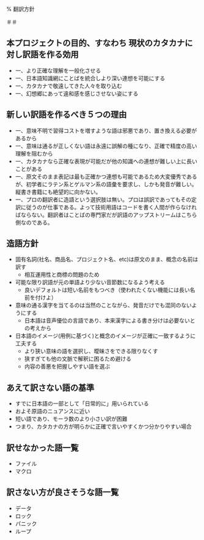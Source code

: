 % 翻訳方針

＃＃


## 本プロジェクトの目的、すなわち 現状のカタカナに対し訳語を作る効用

- 一、より正確な理解を一般化させる
- 一、日本語知識網にことばを統合しより深い連想を可能にする
- 一、カタカナで敬遠してきた人々を取り込む
- 一、幻想郷にあって違和感を感じさせない姿にする

## 新しい訳語を作るべき５つの理由

- 一、意味不明で習得コストを増すような語は邪悪であり、置き換える必要があるから
- 一、意味は通るが正しくない語は永遠に誤解の種になり、正確で精度の高い理解を阻むから
- 一、カタカナなら正確な表現が可能だが他の知識への連想が難しい上に長いことがある
- 一、原文そのまま表記は最も正確かつ連想も可能であるため大変優秀であるが、初学者にラテン系とゲルマン系の語彙を要求し、しかも発音が難しい。縦書き書籍にも絶望的に向かない。
- 一、プロの翻訳者に造語という選択肢は無い。プロは誤訳であってもその定訳に従うのが仕事である。よって技術用語はコードを書く人間が作らなければならない。翻訳者はことばの専門家だが訳語のアップストリームはこちら側なのである。

## 造語方針

- 固有名詞(社名、商品名、プロジェクト名、etc)は原文のまま、概念の名前は訳す
	* 相互運用性と商標の問題のため
- 可能な限り訳語が元の単語より少ない音節数になるよう考える
	* 良いデフォルトは短い名前をもつべき（使われたくない機能には長い名前を付けよ）
- 意味の通る漢字を当てるのは当然のことながら、発音だけでも混同のないようにする
	* 日本語は音声優位の言語であり、本来漢字による書き分けは必要ないとの考えから
- 日本語のイメージ(用例に基づく)と概念のイメージが正確に一致するように工夫する
	* より狭い意味の語を選択し、曖昧さをできる限りなくす
	* 狭すぎても他の文脈で解釈に困るため避ける
	* 内容の善悪を把握しやすい語を選ぶ	

## あえて訳さない語の基準

- すでに日本語の一部として「日常的に」用いられている
- およそ原語のニュアンスに近い
- 短い語であり、モーラ数のより小さい訳が困難
- つまり、カタカナの方が明らかに正確で言いやすくかつ分かりやすい場合

## 訳せなかった語一覧

- ファイル
- マクロ

## 訳さない方が良さそうな語一覧

- データ
- ロック
- パニック
- ループ
